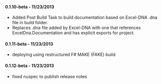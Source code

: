 #### 0.1.10-beta - 11/23/2013
* Added Post Build Task to build documentation based on Excel-DNA .dna file in build folder.
* Replaces .dna file added by Excel-DNA with one that references ExcelDna.Documentation and has explicit exports for project. 

#### 0.1.11-beta - 11/23/2013
* deploying using restructured F# MAKE (FAKE) build

#### 0.1.12-beta - 11/23/2013
* fixed nuspec to publish release notes
